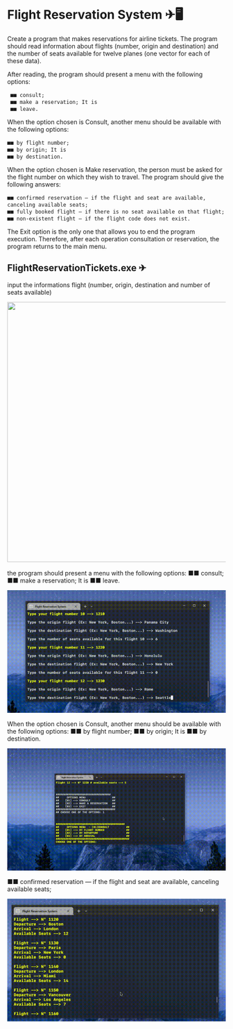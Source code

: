 # Flight Reservation System ✈🖥
Create a program that makes reservations for airline tickets. The program should read
information about flights (number, origin and destination) and the number of seats available for twelve
planes (one vector for each of these data). 

After reading, the program should present a menu with the following options:
     
     ■■ consult;
     ■■ make a reservation; It is
     ■■ leave.
     
 When the option chosen is Consult, another menu should be available with the following
 options:
 
    ■■ by flight number;
    ■■ by origin; It is
    ■■ by destination.

    
 When the option chosen is Make reservation, the person must be asked for the flight number on which they wish to travel. The program should give the following 
answers:

    ■■ confirmed reservation — if the flight and seat are available, canceling available seats;
    ■■ fully booked flight — if there is no seat available on that flight;
    ■■ non-existent flight — if the flight code does not exist.

The Exit option is the only one that allows you to end the program execution. Therefore, after each operation
consultation or reservation, the program returns to the main menu.


## FlightReservationTickets.exe ✈


input the informations flight (number, origin, destination and number of seats available)

<img src="/images/gif01.gif" height="600" width="600">

the program should present a menu with the following options:
■■ consult;
■■ make a reservation; It is
■■ leave.

<img src="/images/gif02.gif">


When the option chosen is Consult, another menu should be available with the following
options:
    ■■ by flight number;
    ■■ by origin; It is
    ■■ by destination.

<img src="/images/gif03.gif">

 ■■ confirmed reservation — if the flight and seat are available, canceling available seats;

 <img src="/images/gif04.gif">



